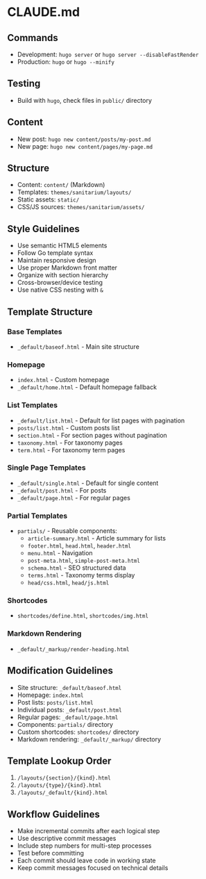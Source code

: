 # CLAUDE.md

## Commands
- Development: `hugo server` or `hugo server --disableFastRender`
- Production: `hugo` or `hugo --minify`

## Testing
- Build with `hugo`, check files in `public/` directory

## Content
- New post: `hugo new content/posts/my-post.md`
- New page: `hugo new content/pages/my-page.md`

## Structure
- Content: `content/` (Markdown)
- Templates: `themes/sanitarium/layouts/`
- Static assets: `static/`
- CSS/JS sources: `themes/sanitarium/assets/`

## Style Guidelines
- Use semantic HTML5 elements
- Follow Go template syntax
- Maintain responsive design
- Use proper Markdown front matter
- Organize with section hierarchy
- Cross-browser/device testing
- Use native CSS nesting with `&`

## Template Structure

### Base Templates
- `_default/baseof.html` - Main site structure

### Homepage
- `index.html` - Custom homepage
- `_default/home.html` - Default homepage fallback

### List Templates
- `_default/list.html` - Default for list pages with pagination
- `posts/list.html` - Custom posts list
- `section.html` - For section pages without pagination
- `taxonomy.html` - For taxonomy pages
- `term.html` - For taxonomy term pages

### Single Page Templates
- `_default/single.html` - Default for single content
- `_default/post.html` - For posts
- `_default/page.html` - For regular pages

### Partial Templates
- `partials/` - Reusable components:
  - `article-summary.html` - Article summary for lists
  - `footer.html`, `head.html`, `header.html`
  - `menu.html` - Navigation
  - `post-meta.html`, `simple-post-meta.html`
  - `schema.html` - SEO structured data
  - `terms.html` - Taxonomy terms display
  - `head/css.html`, `head/js.html`

### Shortcodes
- `shortcodes/define.html`, `shortcodes/img.html`

### Markdown Rendering
- `_default/_markup/render-heading.html`

## Modification Guidelines
- Site structure: `_default/baseof.html`
- Homepage: `index.html`
- Post lists: `posts/list.html`
- Individual posts: `_default/post.html`
- Regular pages: `_default/page.html`
- Components: `partials/` directory
- Custom shortcodes: `shortcodes/` directory
- Markdown rendering: `_default/_markup/` directory

## Template Lookup Order
1. `/layouts/{section}/{kind}.html`
2. `/layouts/{type}/{kind}.html`
3. `/layouts/_default/{kind}.html`

## Workflow Guidelines
- Make incremental commits after each logical step
- Use descriptive commit messages
- Include step numbers for multi-step processes
- Test before committing
- Each commit should leave code in working state
- Keep commit messages focused on technical details
